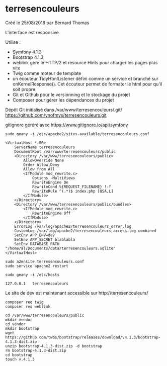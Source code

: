 terresencouleurs
=======
Créé le 25/08/2018 par Bernard Thomas

L'interface est responsive.

Utilise : 
- Symfony 4.1.3
- Bootstrap 4.1.3
- weblink gère le HTTP/2 et resource Hints pour charger les pages plus vite
- Twig comme moteur de template
- un écouteur TidyHtmlListener défini comme un service et branché sur onKernelResponse(). Cet écouteur permet de formater le html pour qu'il soit propre.
- Git et Github pour le versionning et le stockage du projet
- Composer pour gérer les dépendances du projet

Dépôt Git initialisé dans /var/www/terresencouleurs/.git/
https://github.com/ynofmys/terresencouleurs.git

gitignore géréré avec https://www.gitignore.io/api/symfony
```
sudo geany -i /etc/apache2/sites-available/terresencouleurs.conf
```
```
<VirtualHost *:80>
	ServerName terresencouleurs
	DocumentRoot /var/www/terresencouleurs/public
    <Directory /var/www/terresencouleurs/public>
        AllowOverride None
        Order Allow,Deny
        Allow from All
        <IfModule mod_rewrite.c>
            Options -MultiViews
            RewriteEngine On
            RewriteCond %{REQUEST_FILENAME} !-f
            RewriteRule ^(.*)$ index.php [QSA,L]
        </IfModule>
    </Directory>
    <Directory /var/www/terresencouleurs/public/bundles>
        <IfModule mod_rewrite.c>
            RewriteEngine Off
        </IfModule>
    </Directory>
    ErrorLog /var/log/apache2/terresencouleurs_error.log
    CustomLog /var/log/apache2/terresencouleurs_access.log combined
    SetEnv APP_ENV=dev
	SetEnv APP_SECRET blablabla
	SetEnv DATABASE_PATH "/home/al/Documents/data/terresencouleurs.sqlite"
</VirtualHost>
```
```
sudo a2ensite terresencouleurs.conf 
sudo service apache2 restart
```
```
sudo geany -i /etc/hosts
```
```
127.0.0.1	terresencouleurs
```

Le site de dev est maintenant accessible sur 
http://terresencouleurs/

```
composer req twig
composer req weblink
```
```
cd /var/www/terresencouleurs/public
mkdir vendor
cd vendor
mkdir bootstrap
wget https://github.com/twbs/bootstrap/releases/download/v4.1.3/bootstrap-4.1.3-dist.zip
unzip bootstrap-4.1.3-dist.zip -d bootstrap
rm bootstrap-4.1.3-dist.zip
cd bootstrap
touch v.4.1.3
```
